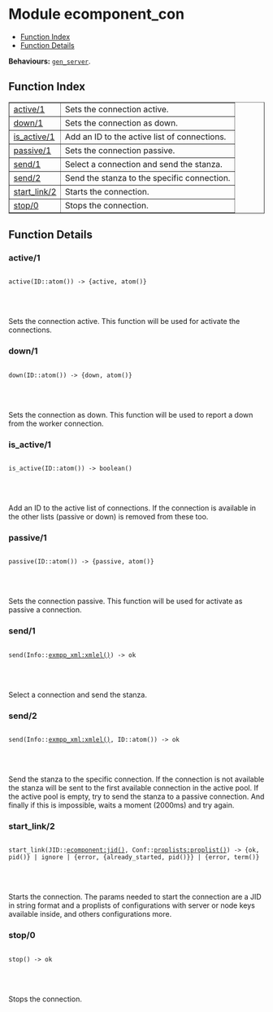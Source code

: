 

# Module ecomponent_con #
* [Function Index](#index)
* [Function Details](#functions)

__Behaviours:__ [`gen_server`](gen_server.md).
<a name="index"></a>

## Function Index ##


<table width="100%" border="1" cellspacing="0" cellpadding="2" summary="function index"><tr><td valign="top"><a href="#active-1">active/1</a></td><td>Sets the connection active.</td></tr><tr><td valign="top"><a href="#down-1">down/1</a></td><td>Sets the connection as down.</td></tr><tr><td valign="top"><a href="#is_active-1">is_active/1</a></td><td>Add an ID to the active list of connections.</td></tr><tr><td valign="top"><a href="#passive-1">passive/1</a></td><td>Sets the connection passive.</td></tr><tr><td valign="top"><a href="#send-1">send/1</a></td><td>Select a connection and send the stanza.</td></tr><tr><td valign="top"><a href="#send-2">send/2</a></td><td>Send the stanza to the specific connection.</td></tr><tr><td valign="top"><a href="#start_link-2">start_link/2</a></td><td>Starts the connection.</td></tr><tr><td valign="top"><a href="#stop-0">stop/0</a></td><td>Stops the connection.</td></tr></table>


<a name="functions"></a>

## Function Details ##

<a name="active-1"></a>

### active/1 ###


<pre><code>
active(ID::atom()) -&gt; {active, atom()}
</code></pre>

<br></br>


Sets the connection active. This function will be used for activate
the connections.
<a name="down-1"></a>

### down/1 ###


<pre><code>
down(ID::atom()) -&gt; {down, atom()}
</code></pre>

<br></br>


Sets the connection as down. This function will be used to report a
down from the worker connection.
<a name="is_active-1"></a>

### is_active/1 ###


<pre><code>
is_active(ID::atom()) -&gt; boolean()
</code></pre>

<br></br>


Add an ID to the active list of connections. If the connection is
available in the other lists (passive or down) is removed from these
too.
<a name="passive-1"></a>

### passive/1 ###


<pre><code>
passive(ID::atom()) -&gt; {passive, atom()}
</code></pre>

<br></br>


Sets the connection passive. This function will be used for activate
as passive a connection.
<a name="send-1"></a>

### send/1 ###


<pre><code>
send(Info::<a href="/Users/manuelrubio/Projects/ecomponent/deps/exmpp/doc/exmpp_xml.md#type-xmlel">exmpp_xml:xmlel()</a>) -&gt; ok
</code></pre>

<br></br>


Select a connection and send the stanza.
<a name="send-2"></a>

### send/2 ###


<pre><code>
send(Info::<a href="/Users/manuelrubio/Projects/ecomponent/deps/exmpp/doc/exmpp_xml.md#type-xmlel">exmpp_xml:xmlel()</a>, ID::atom()) -&gt; ok
</code></pre>

<br></br>


Send the stanza to the specific connection. If the connection is not
available the stanza will be sent to the first available connection
in the active pool. If the active pool is empty, try to send the
stanza to a passive connection. And finally if this is impossible,
waits a moment (2000ms) and try again.
<a name="start_link-2"></a>

### start_link/2 ###


<pre><code>
start_link(JID::<a href="ecomponent.md#type-jid">ecomponent:jid()</a>, Conf::<a href="proplists.md#type-proplist">proplists:proplist()</a>) -&gt; {ok, pid()} | ignore | {error, {already_started, pid()}} | {error, term()}
</code></pre>

<br></br>


Starts the connection. The params needed to start the connection are a JID
in string format and a proplists of configurations with server or node
keys available inside, and others configurations more.
<a name="stop-0"></a>

### stop/0 ###


<pre><code>
stop() -&gt; ok
</code></pre>

<br></br>


Stops the connection.
